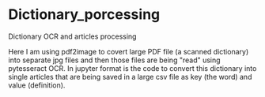 # Dictionary_porcessing
Dictionary OCR and articles processing

Here I am using pdf2image to covert large PDF file (a scanned dictionary) into separate jpg files and then those files are being "read" using pytesseract OCR.
In jupyter format is the code to convert this dictionary into single articles that are being saved in a large csv file as key (the word) and value (definition).

